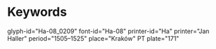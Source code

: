 # Keywords
glyph-id="Ha-08_0209"
font-id="Ha-08"
printer-id="Ha"
printer="Jan Haller"
period="1505–1525"
place="Kraków"
PT plate="171"
